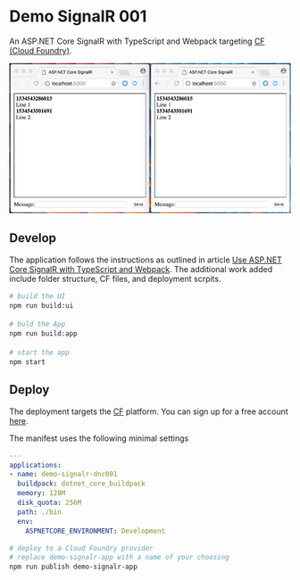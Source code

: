 [CloudFoundryURL]: http://cloudfoundry.com
[PWSURL]: https://console.run.pivotal.io/
[MSDOCS1]: https://docs.microsoft.com/en-us/aspnet/core/tutorials/signalr-typescript-webpack?view=aspnetcore-2.1&tabs=netcore-cli

# Demo SignalR 001
An ASP.NET Core SignalR with TypeScript and Webpack targeting [CF (Cloud Foundry)][CloudFoundryURL].

![Demo Snapshot SignalR App](docs/images/snapshot.png)

## Develop
The application follows the instructions as outlined in article [Use ASP.NET Core SignalR with TypeScript and Webpack][MSDOCS1]. The additional work added include folder structure, CF files, and deployment scrpits.

~~~bash
# build the UI
npm run build:ui

# buld the App
npm run build:app

# start the app
npm start
~~~


## Deploy
The deployment targets the [CF][CloudFoundryURL] platform. You can sign up for a free account [here][PWSURL].

The manifest uses the following minimal settings
~~~yml
---
applications:
- name: demo-signalr-dnc001
  buildpack: dotnet_core_buildpack
  memory: 128M
  disk_quota: 256M
  path: ./bin
  env:
    ASPNETCORE_ENVIRONMENT: Development
~~~

~~~bash
# deploy to a Cloud Foundry provider
# replace demo-signalr-app with a name of your choosing
npm run publish demo-signalr-app
~~~